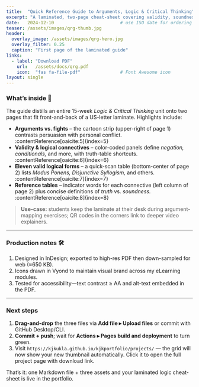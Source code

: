 ```yaml
---
title:  "Quick Reference Guide to Arguments, Logic & Critical Thinking"
excerpt: "A laminated, two-page cheat-sheet covering validity, soundness, logical forms, and critical-thinking tips. Updated Dec 2024."
date:   2024-12-10                         # use ISO date for ordering
teaser: /assets/images/qrg-thumb.jpg
header:
  overlay_image: /assets/images/qrg-hero.jpg
  overlay_filter: 0.25
  caption: "First page of the laminated guide"
links:
  - label: "Download PDF"
    url:   /assets/docs/qrg.pdf
    icon:  "fas fa-file-pdf"               # Font Awesome icon
layout: single
---
```


### What’s inside 📑  
The guide distills an entire 15-week *Logic & Critical Thinking* unit onto two pages that fit front-and-back of a US-letter laminate. Highlights include:

* **Arguments vs. fights** – the cartoon strip (upper-right of page 1) contrasts persuasion with personal conflict. :contentReference[oaicite:5]{index=5}
* **Validity & logical connectives** – color-coded panels define *negation, conditionals,* and more, with truth-table shortcuts. :contentReference[oaicite:6]{index=6}
* **Eleven valid logical forms** – a quick-scan table (bottom-center of page 2) lists *Modus Ponens, Disjunctive Syllogism,* and others. :contentReference[oaicite:7]{index=7}
* **Reference tables** – indicator words for each connective (left column of page 2) plus concise definitions of *truth* vs. *soundness.* :contentReference[oaicite:8]{index=8}

> **Use-case:** students keep the laminate at their desk during argument-mapping exercises; QR codes in the corners link to deeper video explainers.

---

### Production notes 🛠️
1. Designed in InDesign; exported to high-res PDF then down-sampled for web (≈650 KB).  
2. Icons drawn in Vyond to maintain visual brand across my eLearning modules.  
3. Tested for accessibility—text contrast ≥ AA and alt-text embedded in the PDF.

---

### Next steps
1. **Drag-and-drop** the three files via **Add file ▸ Upload files** or commit with GitHub Desktop/CLI.  
2. **Commit + push**; wait for **Actions ▸ Pages build and deployment** to turn green.  
3. Visit `https://kjkukla.github.io/kjkportfolio/projects/` — the grid will now show your new thumbnail automatically. Click it to open the full project page with download link.

That’s it: one Markdown file + three assets and your laminated logic cheat-sheet is live in the portfolio.

